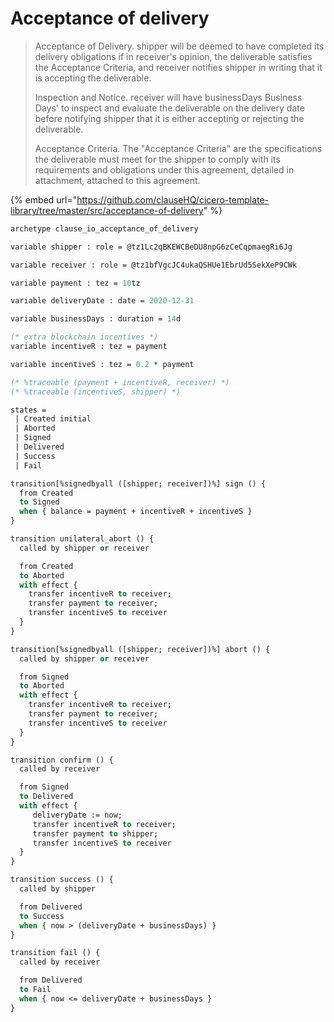 # Acceptance of delivery

> Acceptance of Delivery. shipper will be deemed to have completed its delivery obligations if in receiver's opinion, the deliverable satisfies the Acceptance Criteria, and receiver notifies shipper in writing that it is accepting the deliverable.
>
> Inspection and Notice. receiver will have businessDays Business Days' to inspect and evaluate the deliverable on the delivery date before notifying shipper that it is either accepting or rejecting the deliverable.
>
> Acceptance Criteria. The "Acceptance Criteria" are the specifications the deliverable must meet for the shipper to comply with its requirements and obligations under this agreement, detailed in attachment, attached to this agreement.

{% embed url="https://github.com/clauseHQ/cicero-template-library/tree/master/src/acceptance-of-delivery" %}

```ocaml
archetype clause_io_acceptance_of_delivery

variable shipper : role = @tz1Lc2qBKEWCBeDU8npG6zCeCqpmaegRi6Jg

variable receiver : role = @tz1bfVgcJC4ukaQSHUe1EbrUd5SekXeP9CWk

variable payment : tez = 10tz

variable deliveryDate : date = 2020-12-31

variable businessDays : duration = 14d

(* extra blockchain incentives *)
variable incentiveR : tez = payment

variable incentiveS : tez = 0.2 * payment

(* %traceable (payment + incentiveR, receiver) *)
(* %traceable (incentiveS, shipper) *)

states =
 | Created initial
 | Aborted
 | Signed
 | Delivered
 | Success
 | Fail

transition[%signedbyall ([shipper; receiver])%] sign () {
  from Created
  to Signed
  when { balance = payment + incentiveR + incentiveS }
}

transition unilateral_abort () {
  called by shipper or receiver

  from Created
  to Aborted
  with effect {
    transfer incentiveR to receiver;
    transfer payment to receiver;
    transfer incentiveS to receiver
  }
}

transition[%signedbyall ([shipper; receiver])%] abort () {
  called by shipper or receiver

  from Signed
  to Aborted
  with effect {
    transfer incentiveR to receiver;
    transfer payment to receiver;
    transfer incentiveS to receiver
  }
}

transition confirm () {
  called by receiver

  from Signed
  to Delivered
  with effect {
     deliveryDate := now;
     transfer incentiveR to receiver;
     transfer payment to shipper;
     transfer incentiveS to receiver
  }
}

transition success () {
  called by shipper

  from Delivered
  to Success
  when { now > (deliveryDate + businessDays) }
}

transition fail () {
  called by receiver

  from Delivered
  to Fail
  when { now <= deliveryDate + businessDays }
}

```

